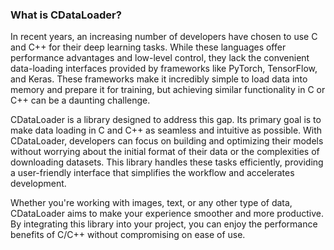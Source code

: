 ### What is CDataLoader?

In recent years, an increasing number of developers have chosen to use C and C++ for their deep learning tasks. While these languages offer performance advantages and low-level control, they lack the convenient data-loading interfaces provided by frameworks like PyTorch, TensorFlow, and Keras. These frameworks make it incredibly simple to load data into memory and prepare it for training, but achieving similar functionality in C or C++ can be a daunting challenge.

CDataLoader is a library designed to address this gap. Its primary goal is to make data loading in C and C++ as seamless and intuitive as possible. With CDataLoader, developers can focus on building and optimizing their models without worrying about the initial format of their data or the complexities of downloading datasets. This library handles these tasks efficiently, providing a user-friendly interface that simplifies the workflow and accelerates development.

Whether you're working with images, text, or any other type of data, CDataLoader aims to make your experience smoother and more productive. By integrating this library into your project, you can enjoy the performance benefits of C/C++ without compromising on ease of use.

